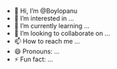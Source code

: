 - 👋 Hi, I’m @Boylopanu
- 👀 I’m interested in ...
- 🌱 I’m currently learning ...
- 💞️ I’m looking to collaborate on ...
- 📫 How to reach me ...
- 😄 Pronouns: ...
- ⚡ Fun fact: ...

<!---
Boylopanu/Boylopanu is a ✨ special ✨ repository because its `README.md` (this file) appears on your GitHub profile.
You can click the Preview link to take a look at your changes.
--->
